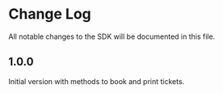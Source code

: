 # Change Log

All notable changes to the SDK will be documented in this file.

## 1.0.0

Initial version with methods to book and print tickets.
